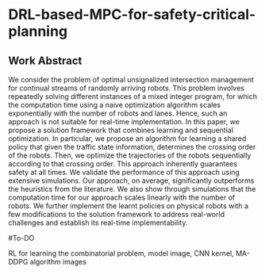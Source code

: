 # DRL-based-MPC-for-safety-critical-planning
## Work Abstract

We consider the problem of optimal unsignalized intersection management for continual streams of randomly arriving robots. This problem involves repeatedly solving different instances of a mixed integer program, for which the computation time using a naive optimization algorithm scales exponentially with the number of robots and lanes. Hence, such an approach is not suitable for real-time implementation. In this paper, we propose a solution framework that combines learning and sequential optimization. In particular, we propose an algorithm for learning a shared policy that given the traffic state information, determines the crossing order of the robots. Then, we optimize the trajectories of the robots sequentially according to that crossing order. This approach inherently guarantees safety at all times. We validate the performance of this approach using extensive simulations. Our approach, on average, significantly outperforms the heuristics from the literature. We also show through simulations that the computation time for our approach scales linearly with the number of robots. We further implement the learnt policies on physical robots with a few modifications to the solution framework to address real-world challenges and establish its real-time implementability.


#To-DO

RL for learning the combinatorial problem, model image, CNN kernel, MA-DDPG
algorithm images
